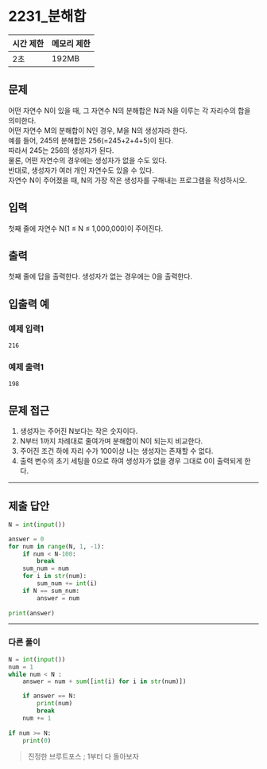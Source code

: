 # 2231_분해합

|시간 제한|메모리 제한|
|----|----|
|2초|192MB|

## 문제
어떤 자연수 N이 있을 때, 그 자연수 N의 분해합은 N과 N을 이루는 각 자리수의 합을 의미한다.<br>
어떤 자연수 M의 분해합이 N인 경우, M을 N의 생성자라 한다.<br>
예를 들어, 245의 분해합은 256(=245+2+4+5)이 된다.<br>
따라서 245는 256의 생성자가 된다.<br>
물론, 어떤 자연수의 경우에는 생성자가 없을 수도 있다.<br>
반대로, 생성자가 여러 개인 자연수도 있을 수 있다.<br>
자연수 N이 주어졌을 때, N의 가장 작은 생성자를 구해내는 프로그램을 작성하시오.

## 입력
첫째 줄에 자연수 N(1 ≤ N ≤ 1,000,000)이 주어진다.

## 출력
첫째 줄에 답을 출력한다. 생성자가 없는 경우에는 0을 출력한다.

## 입출력 예
### 예제 입력1
```
216
```
### 예제 출력1
```
198
```

## 문제 접근
1. 생성자는 주어진 N보다는 작은 숫자이다.
2. N부터 1까지 차례대로 줄여가며 분해합이 N이 되는지 비교한다.
3. 주어진 조건 하에 자리 수가 100이상 나는 생성자는 존재할 수 없다.
4. 출력 변수의 초기 세팅을 0으로 하여 생성자가 없을 경우 그대로 0이 출력되게 한다.

--- 

## 제출 답안

```python
N = int(input())

answer = 0
for num in range(N, 1, -1):
    if num < N-100:
        break
    sum_num = num
    for i in str(num):
        sum_num += int(i)
    if N == sum_num:
        answer = num
        
print(answer)
```
---
### 다른 풀이

```python
N = int(input())
num = 1
while num < N :
    answer = num + sum([int(i) for i in str(num)])

    if answer == N:
        print(num)
        break
    num += 1
    
if num >= N:
    print(0)
```
> 진정한 브루트포스 ; 1부터 다 돌아보자
